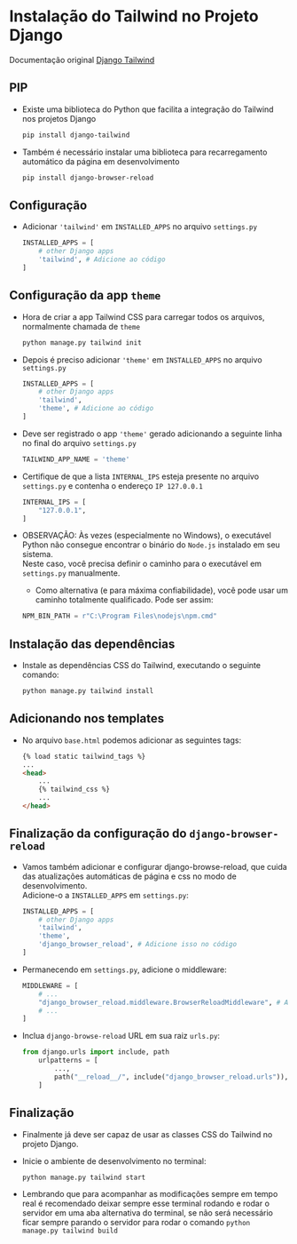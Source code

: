 # Instalação do Tailwind no Projeto Django

Documentação original [Django Tailwind]('https://django-tailwind.readthedocs.io/en/latest/installation.html')

## PIP

- Existe uma biblioteca do Python que facilita a integração do Tailwind nos projetos Django
    ```bash
    pip install django-tailwind
    ```
- Também é necessário instalar uma biblioteca para recarregamento automático da página em desenvolvimento
    ```bash
    pip install django-browser-reload
    ```

## Configuração

- Adicionar `'tailwind'` em `INSTALLED_APPS` no arquivo `settings.py`
    ```py
    INSTALLED_APPS = [
        # other Django apps
        'tailwind', # Adicione ao código
    ]
    ```

## Configuração da app `theme`

- Hora de criar a app Tailwind CSS para carregar todos os arquivos, normalmente chamada de `theme`
    ```bash
    python manage.py tailwind init
    ```

- Depois é preciso adicionar `'theme'` em `INSTALLED_APPS` no arquivo `settings.py`
    ```py
    INSTALLED_APPS = [
        # other Django apps
        'tailwind',
        'theme', # Adicione ao código
    ]
    ```

- Deve ser registrado o app `'theme'` gerado adicionando a seguinte linha no final do arquivo `settings.py`
    ```py
    TAILWIND_APP_NAME = 'theme'
    ```

- Certifique de que a lista `INTERNAL_IPS` esteja presente no arquivo `settings.py` e contenha o endereço `IP 127.0.0.1`
    ```py
    INTERNAL_IPS = [
        "127.0.0.1",
    ]
    ```

- OBSERVAÇÃO: Às vezes (especialmente no Windows), o executável Python não consegue encontrar o binário do `Node.js` instalado em seu sistema. <br> Neste caso, você precisa definir o caminho para o executável em `settings.py` manualmente.
  - Como alternativa (e para máxima confiabilidade), você pode usar um caminho totalmente qualificado. Pode ser assim:
  ```py
  NPM_BIN_PATH = r"C:\Program Files\nodejs\npm.cmd"
  ```

## Instalação das dependências

- Instale as dependências CSS do Tailwind, executando o seguinte comando:
    ```bash
    python manage.py tailwind install
    ```

## Adicionando nos templates

- No arquivo `base.html` podemos adicionar as seguintes tags:
    ```html
    {% load static tailwind_tags %}
    ...
    <head>
        ...
        {% tailwind_css %}
        ...
    </head>
    ```

## Finalização da configuração do `django-browser-reload`

- Vamos também adicionar e configurar django-browse-reload, que cuida das atualizações automáticas de página e css no modo de desenvolvimento. <br> Adicione-o a `INSTALLED_APPS` em `settings.py`:
    ```py
    INSTALLED_APPS = [
        # other Django apps
        'tailwind',
        'theme',
        'django_browser_reload', # Adicione isso no código
    ]
    ```

- Permanecendo em `settings.py`, adicione o middleware:
    ```py
    MIDDLEWARE = [
        # ...
        "django_browser_reload.middleware.BrowserReloadMiddleware", # Adicione no código
        # ...
    ]
    ```

- Inclua `django-browse-reload` URL em sua raiz `urls.py`:
    ```py
    from django.urls import include, path
        urlpatterns = [
            ...,
            path("__reload__/", include("django_browser_reload.urls")), # Adicione esta linha no seu código
        ]
    ```

## Finalização

- Finalmente já deve ser capaz de usar as classes CSS do Tailwind no projeto Django.
- Inicie o ambiente de desenvolvimento no terminal:
    ```bash
    python manage.py tailwind start
    ```

- Lembrando que para acompanhar as modificações sempre em tempo real é recomendado deixar sempre esse terminal
rodando e rodar o servidor em uma aba alternativa do terminal, se não será necessário ficar sempre
parando o servidor para rodar o comando `python manage.py tailwind build`

